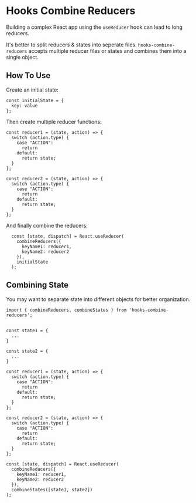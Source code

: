 # Hooks Combine Reducers
Building a complex React app using the `useReducer` hook can lead to long reducers.

It's better to split reducers & states into seperate files. `hooks-combine-reducers` accepts multiple reducer files or states and combines them into a single object.

## How To Use

Create an initial state:

```
const initialState = {
  key: value
};
```

Then create multiple reducer functions:
```
const reducer1 = (state, action) => {
  switch (action.type) {
    case "ACTION":
      return
    default:
      return state;
  }
};

const reducer2 = (state, action) => {
  switch (action.type) {
    case "ACTION":
      return
    default:
      return state;
  }
};

```

And finally combine the reducers:

```
  const [state, dispatch] = React.useReducer(
    combineReducers({
      keyName1: reducer1,
      keyName2: reducer2
    }),
    initialState
  );
```

## Combining State

You may want to separate state into different objects for better organization. 

```
import { combineReducers, combineStates } from 'hooks-combine-reducers';


const state1 = {
  ...
}

const state2 = {
  ...
}

const reducer1 = (state, action) => {
  switch (action.type) {
    case "ACTION":
      return
    default:
      return state;
  }
};

const reducer2 = (state, action) => {
  switch (action.type) {
    case "ACTION":
      return
    default:
      return state;
  }
};

const [state, dispatch] = React.useReducer(
  combineReducers({
    keyName1: reducer1,
    keyName2: reducer2
  }),
  combineStates([state1, state2])
);

```